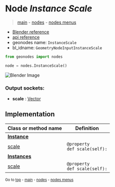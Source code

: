 # Node *Instance Scale*

> [main](../index.md) - [nodes](nodes.md) - [nodes menus](nodes_menus.md)

- [Blender reference](https://docs.blender.org/manual/en/latest/modeling/geometry_nodes/instances/instance_scale.html)
- [api reference](https://docs.blender.org/api/current/bpy.types.GeometryNodeInputInstanceScale.html)
- geonodes name: `InstanceScale`
- bl_idname: `GeometryNodeInputInstanceScale`

```python
from geonodes import nodes

node = nodes.InstanceScale()
```

![Blender Image](https://docs.blender.org/manual/en/latest/_images/node-types_GeometryNodeInputInstanceScale.webp)

### Output sockets:

- **scale** : [Vector](Vector.md)

## Implementation

| Class or method name | Definition |
|----------------------|------------|
| **[Instance](Instance.md)** |
| [scale](Instance.md#scale) | `@property`<br> `def scale(self):` |
| **[Instances](Instances.md)** |
| [scale](Instances.md#scale) | `@property`<br> `def scale(self):` |

<sub>Go to [top](#node-Instance-Scale) - [main](../index.md) - [nodes](nodes.md) - [nodes menus](nodes_menus.md)</sub>

